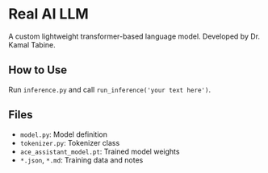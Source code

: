 # Real AI LLM
A custom lightweight transformer-based language model.
Developed by Dr. Kamal Tabine.

## How to Use
Run `inference.py` and call `run_inference('your text here')`.

## Files
- `model.py`: Model definition
- `tokenizer.py`: Tokenizer class
- `ace_assistant_model.pt`: Trained model weights
- `*.json`, `*.md`: Training data and notes
